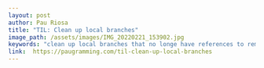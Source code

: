```yaml
---
layout: post
author: Pau Riosa
title: "TIL: Clean up local branches"
image_path: /assets/images/IMG_20220221_153902.jpg
keywords: "clean up local branches that no longe have references to remote repository"
link:  https://paugramming.com/til-clean-up-local-branches
---
```

